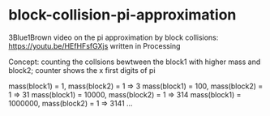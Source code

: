 # block-collision-pi-approximation
3Blue1Brown video on the pi approximation by block collisions: https://youtu.be/HEfHFsfGXjs
written in Processing

Concept:
counting the collsions bewtween the block1 with higher mass and block2; counter shows the x first digits of pi

mass(block1) = 1, mass(block2) = 1  => 3
mass(block1) = 100, mass(block2) = 1  => 31
mass(block1) = 10000, mass(block2) = 1  => 314
mass(block1) = 1000000, mass(block2) = 1  => 3141
...

